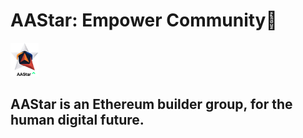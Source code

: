 # AAStar: Empower Community🍄
<img src="https://raw.githubusercontent.com/jhfnetboy/MarkDownImg/main/img/202505031325963.png" width="9%"/>
<h2>AAStar is an Ethereum builder group, for the human digital future.</h2>
